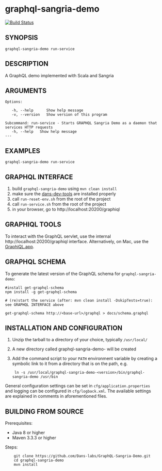 graphql-sangria-demo
===========
[![Build Status](https://travis-ci.org/DANS-KNAW/graphql-sangria-demo.png?branch=master)](https://travis-ci.org/DANS-KNAW/graphql-sangria-demo)

SYNOPSIS
--------

    graphql-sangria-demo run-service


DESCRIPTION
-----------

A GraphQL demo implemented with Scala and Sangria


ARGUMENTS
---------

    Options:

       -h, --help      Show help message
       -v, --version   Show version of this program

    Subcommand: run-service - Starts GRAPHQL Sangria Demo as a daemon that services HTTP requests
       -h, --help   Show help message
    ---

EXAMPLES
--------

    graphql-sangria-demo run-service


GRAPHQL INTERFACE
-----------------

1. build `graphql-sangria-demo` using `mvn clean install`
2. make sure the [dans-dev-tools](https://github.com/DANS-KNAW/dans-dev-tools) are installed properly
3. call `run-reset-env.sh` from the root of the project
4. call `run-service.sh` from the root of the project
5. in your browser, go to http://localhost:20200/graphiql


GRAPHIQL TOOLS
--------------

To interact with the GraphQL servlet, use the internal http://localhost:20200/graphiql interface.
Alternatively, on Mac, use the [GraphiQL.app](https://github.com/skevy/graphiql-app).


GRAPHQL SCHEMA
--------------

To generate the latest version of the GraphQL schema for `graphql-sangria-demo`:

    #install get-graphql-schema
    npm install -g get-graphql-schema
    
    # (re)start the service (after: mvn clean install -DskipTests=true): see GRAPHQL INTERFACE above
    
    get-graphql-schema http://<base-url>/graphql > docs/schema.graphql


INSTALLATION AND CONFIGURATION
------------------------------


1. Unzip the tarball to a directory of your choice, typically `/usr/local/`
2. A new directory called graphql-sangria-demo-<version> will be created
3. Add the command script to your `PATH` environment variable by creating a symbolic link to it from a directory that is
   on the path, e.g. 
   
        ln -s /usr/local/graphql-sangria-demo-<version>/bin/graphql-sangria-demo /usr/bin



General configuration settings can be set in `cfg/application.properties` and logging can be configured
in `cfg/logback.xml`. The available settings are explained in comments in aforementioned files.


BUILDING FROM SOURCE
--------------------

Prerequisites:

* Java 8 or higher
* Maven 3.3.3 or higher

Steps:

        git clone https://github.com/Dans-labs/GraphQL-Sangria-Demo.git
        cd graphql-sangria-demo
        mvn install
